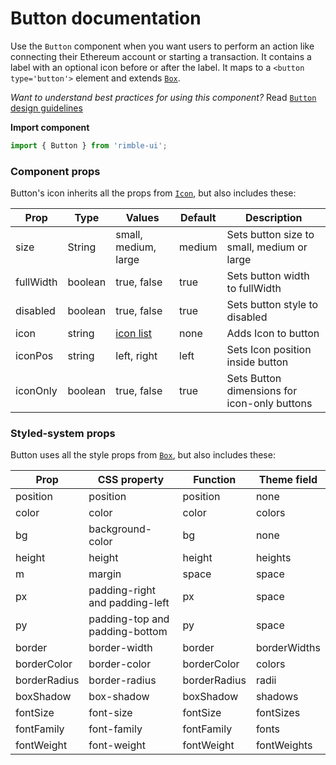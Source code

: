 # Button documentation

Use the `Button` component when you want users to perform an action like connecting their Ethereum account or starting a transaction. It contains a label with an optional icon before or after the label. It maps to a `<button type='button'>` element and extends [`Box`](https://consensys.github.io/rimble-ui/?path=/story/components-layout-box--documentation).

_Want to understand best practices for using this component?_ Read [`Button` design guidelines](https://consensys.github.io/rimble-ui/?path=/story/components-buttons--design-guidelines)

**Import component**

```jsx
import { Button } from 'rimble-ui';
```

<!-- STORY -->

### Component props

Button's icon inherits all the props from [`Icon`](https://consensys.github.io/rimble-ui/?path=/story/components-icon--documentation), but also includes these:

| Prop      | Type    | Values                                                           | Default | Description                                  |
| --------- | ------- | ---------------------------------------------------------------- | ------- | -------------------------------------------- |
| size      | String  | small, medium, large                                             | medium  | Sets button size to small, medium or large   |
| fullWidth | boolean | true, false                                                      | true    | Sets button width to fullWidth               |
| disabled  | boolean | true, false                                                      | true    | Sets button style to disabled                |
| icon      | string  | [icon list](https://github.com/jxnblk/rmdi/blob/master/ICONS.md) | none    | Adds Icon to button                          |
| iconPos   | string  | left, right                                                      | left    | Sets Icon position inside button             |
| iconOnly  | boolean | true, false                                                      | true    | Sets Button dimensions for icon-only buttons |

### Styled-system props

Button uses all the style props from [`Box`](https://consensys.github.io/rimble-ui/?path=/story/components-layout-box--documentation), but also includes these:

| Prop         | CSS property                   | Function     | Theme field  |
| ------------ | ------------------------------ | ------------ | ------------ |
| position     | position                       | position     | none         |
| color        | color                          | color        | colors       |
| bg           | background-color               | bg           | none         |
| height       | height                         | height       | heights      |
| m            | margin                         | space        | space        |
| px           | padding-right and padding-left | px           | space        |
| py           | padding-top and padding-bottom | py           | space        |
| border       | border-width                   | border       | borderWidths |
| borderColor  | border-color                   | borderColor  | colors       |
| borderRadius | border-radius                  | borderRadius | radii        |
| boxShadow    | box-shadow                     | boxShadow    | shadows      |
| fontSize     | font-size                      | fontSize     | fontSizes    |
| fontFamily   | font-family                    | fontFamily   | fonts        |
| fontWeight   | font-weight                    | fontWeight   | fontWeights  |
